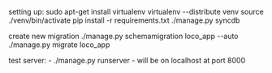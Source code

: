 
setting up:
    sudo apt-get install virtualenv
    virtualenv --distribute venv
    source ./venv/bin/activate
    pip install -r requirements.txt
    ./manage.py syncdb

create new migration
    ./manage.py schemamigration loco_app --auto
    ./manage.py migrate loco_app

test server:
    - ./manage.py runserver
    - will be on localhost at port 8000




